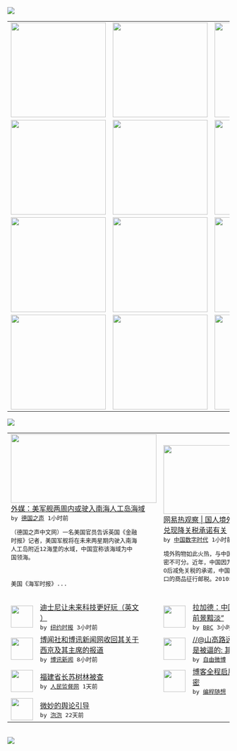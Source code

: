 

<a href="https://github.com/greatfire/z/raw/master/FreeBrowser.apk"><img src="https://raw.githubusercontent.com/greatfire/wiki/master/x/header.png" /></a><table><tr><td width="262" align="center" valign="center"><a href="https://github.com/greatfire/wiki/wiki/nyt" title="纽约时报中文网 国际纵览"><img src="https://raw.githubusercontent.com/greatfire/wiki/master/x/nyt_flag.png" width="215"/></a></td><td width="262" align="center" valign="center"><a href="https://github.com/greatfire/wiki/wiki/dw" title=""><img src="https://raw.githubusercontent.com/greatfire/wiki/master/x/dw_flag.png" width="215"/></a></td><td width="262" align="center" valign="center"><a href="https://github.com/greatfire/wiki/wiki/rmjd" title=""><img src="https://raw.githubusercontent.com/greatfire/wiki/master/x/rmjd_flag.png" width="215"/></a></td></tr><tr><td width="262" align="center" valign="center"><a href="https://github.com/paopaonetizen/website" title="泡泡 - 未经审查的互联网信息"><img src="https://raw.githubusercontent.com/greatfire/wiki/master/x/pp_flag.png" width="215"/></a></td><td width="262" align="center" valign="center"><a href="https://github.com/getlantern/mirror" title="以及自由微博和GreatFire.org官方中文论坛"><img src="https://raw.githubusercontent.com/greatfire/wiki/master/x/lantern_flag.png" width="215"/></a></td><td width="262" align="center" valign="center"><a href="https://github.com/cdtmirrors/m/" title=""><img src="https://raw.githubusercontent.com/greatfire/wiki/master/x/cdt_flag.png" width="215"/></a></td></tr><tr><td width="262" align="center" valign="center"><a href="https://github.com/program-think/blog" title="编程随想的博客"><img src="https://raw.githubusercontent.com/greatfire/wiki/master/x/pt_flag.png" width="215"/></a></td><td width="262" align="center" valign="center"><a href="https://github.com/greatfire/wiki/wiki/bbc" title=""><img src="https://raw.githubusercontent.com/greatfire/wiki/master/x/bbc_flag.png" width="215"/></a></td><td width="262" align="center" valign="center"><a href="https://github.com/freeweibo/s" title="自由微博 - 匿名和不受屏蔽的新浪微博搜索"><img src="https://raw.githubusercontent.com/greatfire/wiki/master/x/fw_flag.png" width="215"/></a></td></tr><tr><td width="262" align="center" valign="center"><a href="https://github.com/greatfire/wiki/wiki/google" title=""><img src="https://raw.githubusercontent.com/greatfire/wiki/master/x/google_flag.png" width="215"/></a></td><td width="262" align="center" valign="center"><a href="https://github.com/bxnews/boxun" title=""><img src="https://raw.githubusercontent.com/greatfire/wiki/master/x/bx_flag.png" width="215"/></a></td><td width="262" align="center" valign="center"><a href="https://github.com/greatfire/wiki/wiki/open-source" title="欢迎访问GreatFire.org开发者项目网站"><img src="https://raw.githubusercontent.com/greatfire/wiki/master/x/open-source_flag.png" width="215"/></a></td></tr></table><img src="https://raw.githubusercontent.com/greatfire/wiki/master/x/newsfeed text.png" /><table cols="4"><tr><td colspan="2" width="380"><a href="http://dw.com/p/1GlMq?maca=chi-GK-text-greatfire-all-chinese-15625-xml-mrss"><img src="http://www.dw.com/image/0,,18628791_302,00.jpg" width="330" height="156"/></a></br><a href="http://dw.com/p/1GlMq?maca=chi-GK-text-greatfire-all-chinese-15625-xml-mrss">外媒：美军舰两周内或驶入南海人工岛海域</a></br><kbd> by <a href="http://dw.de">德国之声</a> 1小时前 </kbd></br><pre>（德国之声中文网）一名美国官员告诉英国《金融<br/>时报》记者，美国军舰将在未来两星期内驶入南海<br/>人工岛附近12海里的水域，中国宣称该海域为中<br/>国领海。

美国《海军时报》...</pre></td><td colspan="2" width="380"><a href="http://feedproxy.google.com/~r/chinadigitaltimes/main-page/~3/OfR8VrV3Ves/"><img src="http://i1.wp.com/chinadigitaltimes.net/chinese/files/2015/10/20151008175556011cc.jpg?resize=424%2C970" width="330" height="156"/></a></br><a href="http://feedproxy.google.com/~r/chinadigitaltimes/main-page/~3/OfR8VrV3Ves/">网易热观察 | 国人境外游忙扫货与中国未<br/>兑现降关税承诺有关</a></br><kbd> by <a href="http://chinadigitaltimes.net/chinese/">中国数字时代</a> 1小时前 </kbd></br><pre>境外购物如此火热，与中国境内进口商品价格偏高<br/>密不可分。近年，中国因为没有完全兑现加入WT<br/>O后减免关税的承诺，中国海关还对本应零关税进<br/>口的商品征行邮税。2010年...</pre></td></tr><tr><td><img src="https://raw.githubusercontent.com/greatfire/wiki/master/x/nyt_logo.png" width="50" height="50"/></td><td width="280"><a href="https://d3qlz4p8smvoli.cloudfront.net/technology/20151009/cc09bits-disney/">迪士尼让未来科技更好玩（英文<br/>）</a></br><kbd> by <a href="http://m.cn.nytimes.com/">纽约时报</a> 3小时前 </kbd></td><td><img src="http://ichef.bbci.co.uk/news/ws/106/amz/worldservice/live/assets/images/2015/10/09/151009045224_christine_lagarde_imf_peru_304x171_reuters_nocredit.jpg" width="50" height="50"/></td><td width="280"><a href="http://www.bbc.com/zhongwen/simp/business/2015/10/151009_lagarde_china_economy">拉加德：中国经济并非完全是“<br/>前景黯淡”</a></br><kbd> by <a href="http://www.bbc.co.uk/zhongwen/simp">BBC</a> 3小时前 </kbd></td></tr><tr><td><img src="https://raw.githubusercontent.com/greatfire/wiki/master/x/bx_logo.png" width="50" height="50"/></td><td width="280"><a href="http://www.boxun.com/news/gb/pubvp/2015/10/201510090711.shtml">博闻社和博讯新闻网收回其关于<br/>西京及其主席的报道</a></br><kbd> by <a href="http://www.boxun.com">博讯新闻</a> 8小时前 </kbd></td><td><img src="http://ww2.sinaimg.cn/large/857a392dgw1ewu00sw2qqj20go11q43c.jpg" width="50" height="50"/></td><td width="280"><a href="https://freeweibo.com/weibo/3895790935918071">//@山高路远N://@俺也<br/>是被逼的: 其实是个好...</a></br><kbd> by <a href="https://freeweibo.com/">自由微博</a> 1天前 </kbd></td></tr><tr><td><img src="http://www.rmjdw.com/uploads/allimg/151008/0U0445540-0.jpg" width="50" height="50"/></td><td width="280"><a href="http://www.rmjdw.com//yongguandangan/20151008/15215.html">福建省长苏树林被查  </a></br><kbd> by <a href="http://www.rmjdw.com/">人民监督网</a> 1天前 </kbd></td><td><img src="https://lh6.googleusercontent.com/2UOkEgaXLx6jfjKYBC_LZ38TA8ferB9CZBFCYY5mXQqxtdb7yxvyt_OPCs-yXu4vNq6F7zUji5BQpzdtC9XmBizQn0Ody2Jwd6VDM_v9SOrilIOcIJZSmreiXNPi_7vCwnoOVN6qdg" width="50" height="50"/></td><td width="280"><a href="http://feedproxy.google.com/~r/programthink/~3/NKTj5q6G04M/Blog-Enable-HTTPS.html">博客全程启用 HTTPS 加<br/>密</a></br><kbd> by <a href="http://program-think.blogspot.com">编程随想</a> 5天前 </kbd></td></tr><tr><td><img src="https://raw.githubusercontent.com/greatfire/wiki/master/x/pp_logo.png" width="50" height="50"/></td><td width="280"><a href="https://pao-pao.net/article/626">微妙的舆论引导</a></br><kbd> by <a href="https://pao-pao.net">泡泡</a> 22天前 </kbd></td></table></br><a href="https://github.com/greatfire/z/raw/master/FreeBrowser.apk"><img src="https://raw.githubusercontent.com/greatfire/wiki/master/x/download app.png" /></a>